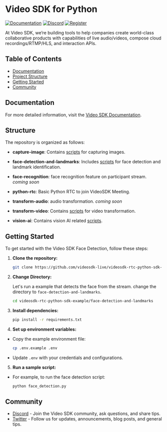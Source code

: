 # Video SDK for Python

[![Documentation](https://img.shields.io/badge/Read-Documentation-blue)](https://docs.videosdk.live/python/guide/video-and-audio-calling/ai-and-ml/face-detection)
[![Discord](https://img.shields.io/discord/876774498798551130?label=Join%20on%20Discord)](https://discord.gg/kgAvyxtTxv)
[![Register](https://img.shields.io/badge/Contact-Know%20More-blue)](https://app.videosdk.live/signup)

At Video SDK, we’re building tools to help companies create world-class collaborative products with capabilities of live audio/videos, compose cloud recordings/RTMP/HLS, and interaction APIs.

## Table of Contents

- [Documentation](#documentation)
- [Project Structure](#project-structure)
- [Getting Started](#getting-started)
- [Community](#community)

## Documentation

For more detailed information, visit the [Video SDK Documentation](https://docs.videosdk.live/python/guide/video-and-audio-calling/ai-and-ml/vision-ai).

## Structure

The repository is organized as follows:

- **capture-image**: Contains [scripts](./capture-image) for capturing images.

- **face-detection-and-landmarks**: Includes [scripts](./face-detection-and-landmarks/) for face detection and landmark identification.

- **face-recognition**: face recognition feature on participant stream. _coming soon_

- **python-rtc**: Basic Python RTC to join VideoSDK Meeting.

- **transform-audio**: audio transformation. _coming soon_

- **transform-video**: Contains [scripts](./transform-video/) for video transformation.

- **vision-ai**: Contains vision AI related [scripts](./vision-ai).

## Getting Started

To get started with the Video SDK Face Detection, follow these steps:

1. **Clone the repository:**

   ```bash
   git clone https://github.com/videosdk-live/videosdk-rtc-python-sdk-example.git
   ```

2. **Change Directory:**

   Let's run a example that detects the face from the stream. change the directory to `face-detection-and-landmarks`.

   ```bash
   cd videosdk-rtc-python-sdk-example/face-detection-and-landmarks
   ```

3. **Install dependencies:**

   ```bash
   pip install -r requirements.txt
   ```

4. **Set up environment variables:**

- Copy the example environment file:
  ```bash
  cp .env.example .env
  ```
- Update `.env` with your credentials and configurations.

5. **Run a sample script:**

- For example, to run the face detection script:
  ```bash
  python face_detection.py
  ```

## Community

- [Discord](https://discord.gg/Gpmj6eCq5u) - Join the Video SDK community, ask questions, and share tips.
- [Twitter](https://twitter.com/video_sdk) - Follow us for updates, announcements, blog posts, and general tips.
